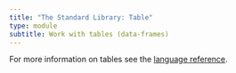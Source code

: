```yaml
---
title: "The Standard Library: Table"
type: module
subtitle: Work with tables (data-frames)
---
```


For more information on tables see the [language reference](/language/tables/).
